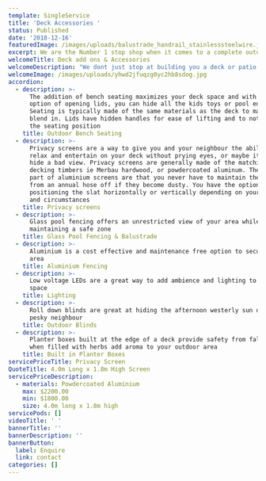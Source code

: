 ```yaml
---
template: SingleService
title: 'Deck Accessories '
status: Published
date: '2018-12-16'
featuredImage: /images/uploads/balustrade_handrail_stainlesssteelwire.jpg
excerpt: We are the Number 1 stop shop when it comes to a complete outdoor makeover
welcomeTitle: Deck add ons & Accessories
welcomeDescription: "We dont just stop at building you a deck or patio roof, there is a full catalogue of add ons and accessories that are also available.  •\tBench seating •\tPrivacy screens •\tGlass pool fencing and balustrades •\tAluminium fencing •\tLighting (Low voltage LEDs) •\tBlinds •\tBuilt in planter boxes"
welcomeImage: /images/uploads/yhwd2jfuqzg0yc2hb8sdog.jpg
accordion:
  - description: >-
      The addition of bench seating maximizes your deck space and with the
      option of opening lids, you can hide all the kids toys or pool equipment.
      Seating is typically made of the same materials as the deck to make it
      blend in. Lids have hidden handles for ease of lifting and to not obstruct
      the seating position
    title: Outdoor Bench Seating
  - description: >-
      Privacy screens are a way to give you and your neighbour the ability to
      relax and entertain on your deck without prying eyes, or maybe its just to
      hide a bad view. Privacy screens are generally made of the matching
      decking timbers ie Merbau hardwood, or powdercoated aluminum. The best
      part of aluminium screens are that you never have to maintain them, apart
      from an annual hose off if they become dusty. You have the option of
      positioning the slat horizontally or vertically depending on your taste
      and circumstances  
    title: Privacy screens
  - description: >-
      Glass pool fencing offers an unrestricted view of your area while
      maintaining a safe zone
    title: Glass Pool Fencing & Balustrade
  - description: >-
      Aluminium is a cost effective and maintenance free option to secure your
      area
    title: Aluminium Fencing
  - description: >-
      Low voltage LEDs are a great way to add ambience and lighting to a dark
      space
    title: Lighting
  - description: >-
      Roll down blinds are great at hiding the afternoon westerly sun or that
      pesky neighbour
    title: Outdoor Blinds
  - description: >-
      Planter boxes built at the edge of a deck provide safety from falling and
      when filled with herbs add aroma to your outdoor area
    title: Built in Planter Boxes
servicePriceTitle: Privacy Screen
QuoteTitle: 4.0m Long x 1.8m High Screen
servicePriceDescription:
  - materials: Powdercoated Aluminium
    max: $2200.00
    min: $1800.00
    size: 4.0m long x 1.8m high
servicePods: []
videoTitle: ' '
bannerTitle: ''
bannerDescription: ''
bannerButton:
  label: Enquire
  link: contact
categories: []
---
```



